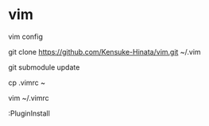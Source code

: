 vim
===

vim config

git clone https://github.com/Kensuke-Hinata/vim.git ~/.vim

git submodule update

cp .vimrc ~

vim ~/.vimrc

:PluginInstall
